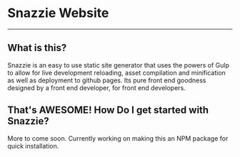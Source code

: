 # Snazzie Website

* * *

## What is this?

Snazzie is an easy to use static site generator that uses the powers of Gulp to allow for live development reloading, asset compilation and minification as well as deployment to github pages. Its pure front end goodness designed by a front end developer, for front end developers.

## That's AWESOME! How Do I get started with Snazzie?

More to come soon. Currently working on making this an NPM package for quick installation.